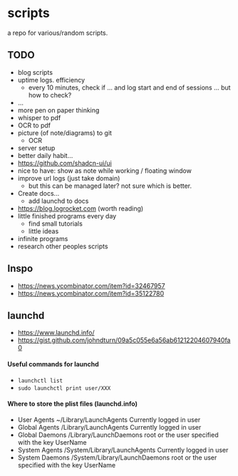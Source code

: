 # scripts

a repo for various/random scripts. 

## TODO
- blog scripts
- uptime logs. efficiency
    - every 10 minutes, check if ... and log start and end of sessions ... but how to check?
- ...
- more pen on paper thinking
- whisper to pdf 
- OCR to pdf
- picture (of note/diagrams) to git
    - OCR
- server setup 
- better daily habit...
- https://github.com/shadcn-ui/ui
- nice to have: show as note while working / floating window
- improve url logs (just take domain)
    - but this can be managed later? not sure which is better.
- Create docs...
    - add launchd to docs
- https://blog.logrocket.com (worth reading)
- little finished programs every day
    - find small tutorials
    - little ideas
- infinite programs
- research other peoples scripts

## Inspo
- https://news.ycombinator.com/item?id=32467957
- https://news.ycombinator.com/item?id=35122780

## launchd
- https://www.launchd.info/
- https://gist.github.com/johndturn/09a5c055e6a56ab61212204607940fa0

#### Useful commands for launchd
- `launchctl list`
- `sudo launchctl print user/XXX`

#### Where to store the plist files (launchd.info)
- User Agents	~/Library/LaunchAgents	Currently logged in user
- Global Agents	/Library/LaunchAgents	Currently logged in user
- Global Daemons	/Library/LaunchDaemons	root or the user specified with the key UserName
- System Agents	/System/Library/LaunchAgents	Currently logged in user
- System Daemons	/System/Library/LaunchDaemons	root or the user specified with the key UserName
